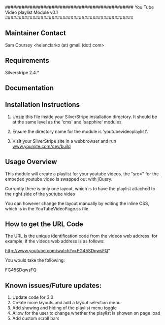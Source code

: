 ###############################################
You Tube Video playlist Module v0.1
###############################################

Maintainer Contact
-----------------------------------------------
Sam Coursey
<helenclarko (at) gmail (dot) com>

Requirements
-----------------------------------------------
Silverstripe 2.4.*

Documentation
-----------------------------------------------

Installation Instructions
-----------------------------------------------
1. Unzip this file inside your SilverStripe installation directory.
It should be at the same level as the 'cms' and 'sapphire' modules.

2. Ensure the directory name for the module is 'youtubevideoplaylist'. 

3. Visit your SilverStripe site in a webbrowser and run www.yoursite.com/dev/build

Usage Overview
-----------------------------------------------
This module will create a playlist for your youtube videos.
the "src=" for the embeded youtube video is swapped out with jQuery.

Currently there is only one layout, which is to have the playlist attached to the right side of the youtube video

You can however change the layout manually by editing the inline CSS, which is in the YouTubeVideoPage.ss file.

How to get the URL Code
-----------------------------------------------
The URL is the unique identification code from the videos web address.
for example, if the videos web address is as follows:

http://www.youtube.com/watch?v=FG45SDqwsFQ"

You would take the following:

FG45SDqwsFQ

Known issues/Future updates:
-----------------------------------------------
1. Update code for 3.0
2. Create more layouts and add a layout selection menu
3. Add showing and hiding of the playlist menu toggle
4. Allow for the user to change whether the playlist is showen on page load
5. Add custom scroll bars

